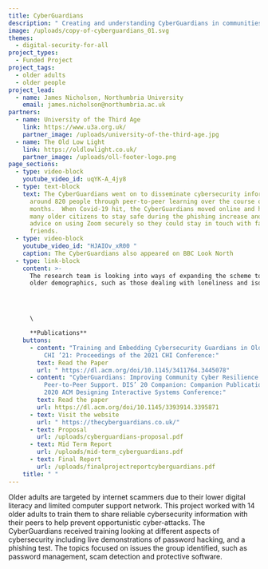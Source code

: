 ```yaml
---
title: CyberGuardians
description: " Creating and understanding CyberGuardians in communities"
image: /uploads/copy-of-cyberguardians_01.svg
themes:
  - digital-security-for-all
project_types:
  - Funded Project
project_tags:
  - older adults
  - older people
project_lead:
  - name: James Nicholson, Northumbria University
    email: james.nicholson@northumbria.ac.uk
partners:
  - name: University of the Third Age
    link: https://www.u3a.org.uk/
    partner_image: /uploads/university-of-the-third-age.jpg
  - name: The Old Low Light
    link: https://oldlowlight.co.uk/
    partner_image: /uploads/oll-footer-logo.png
page_sections:
  - type: video-block
    youtube_video_id: uqYK-A_4jy8
  - type: text-block
    text: The CyberGuardians went on to disseminate cybersecurity information to
      around 820 people through peer-to-peer learning over the course of nine
      months.  When Covid-19 hit, the CyberGuardians moved online and helped
      many older citizens to stay safe during the phishing increase and gave
      advice on using Zoom securely so they could stay in touch with family and
      friends.
  - type: video-block
    youtube_video_id: "HJAIOv_xR00 "
    caption: The CyberGuardians also appeared on BBC Look North
  - type: link-block
    content: >-
      The research team is looking into ways of expanding the scheme to other
      older demographics, such as those dealing with loneliness and isolation. 




      \

      **Publications**
    buttons:
      - content: "Training and Embedding Cybersecurity Guardians in Older Communities.
          CHI ’21: Proceedings of the 2021 CHI Conference:"
        text: Read the Paper
        url: " https://dl.acm.org/doi/10.1145/3411764.3445078"
      - content: "CyberGuardians: Improving Community Cyber Resilience Through Embedded
          Peer-to-Peer Support. DIS’ 20 Companion: Companion Publication of the
          2020 ACM Designing Interactive Systems Conference:"
        text: Read the paper
        url: https://dl.acm.org/doi/10.1145/3393914.3395871
      - text: Visit the website
        url: " https://thecyberguardians.co.uk/"
      - text: Proposal
        url: /uploads/cyberguardians-proposal.pdf
      - text: Mid Term Report
        url: /uploads/mid-term_cyberguardians.pdf
      - text: Final Report
        url: /uploads/finalprojectreportcyberguardians.pdf
    title: " "
---
```

Older adults are targeted by internet scammers due to their lower digital literacy and limited computer support network. This project worked with 14 older adults to train them to share reliable cybersecurity information with their peers to help prevent opportunistic cyber-attacks. The CyberGuardians received training looking at different aspects of cybersecurity including live demonstrations of password hacking, and a phishing test. The topics focused on issues the group identified, such as password management, scam detection and protective software.